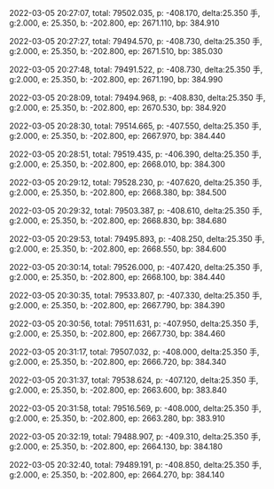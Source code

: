 2022-03-05 20:27:07, total: 79502.035, p: -408.170, delta:25.350 手, g:2.000, e: 25.350, b: -202.800, ep: 2671.110, bp: 384.910

2022-03-05 20:27:27, total: 79494.570, p: -408.730, delta:25.350 手, g:2.000, e: 25.350, b: -202.800, ep: 2671.510, bp: 385.030

2022-03-05 20:27:48, total: 79491.522, p: -408.730, delta:25.350 手, g:2.000, e: 25.350, b: -202.800, ep: 2671.190, bp: 384.990

2022-03-05 20:28:09, total: 79494.968, p: -408.830, delta:25.350 手, g:2.000, e: 25.350, b: -202.800, ep: 2670.530, bp: 384.920

2022-03-05 20:28:30, total: 79514.665, p: -407.550, delta:25.350 手, g:2.000, e: 25.350, b: -202.800, ep: 2667.970, bp: 384.440

2022-03-05 20:28:51, total: 79519.435, p: -406.390, delta:25.350 手, g:2.000, e: 25.350, b: -202.800, ep: 2668.010, bp: 384.300

2022-03-05 20:29:12, total: 79528.230, p: -407.620, delta:25.350 手, g:2.000, e: 25.350, b: -202.800, ep: 2668.380, bp: 384.500

2022-03-05 20:29:32, total: 79503.387, p: -408.610, delta:25.350 手, g:2.000, e: 25.350, b: -202.800, ep: 2668.830, bp: 384.680

2022-03-05 20:29:53, total: 79495.893, p: -408.250, delta:25.350 手, g:2.000, e: 25.350, b: -202.800, ep: 2668.550, bp: 384.600

2022-03-05 20:30:14, total: 79526.000, p: -407.420, delta:25.350 手, g:2.000, e: 25.350, b: -202.800, ep: 2668.100, bp: 384.440

2022-03-05 20:30:35, total: 79533.807, p: -407.330, delta:25.350 手, g:2.000, e: 25.350, b: -202.800, ep: 2667.790, bp: 384.390

2022-03-05 20:30:56, total: 79511.631, p: -407.950, delta:25.350 手, g:2.000, e: 25.350, b: -202.800, ep: 2667.730, bp: 384.460

2022-03-05 20:31:17, total: 79507.032, p: -408.000, delta:25.350 手, g:2.000, e: 25.350, b: -202.800, ep: 2666.720, bp: 384.340

2022-03-05 20:31:37, total: 79538.624, p: -407.120, delta:25.350 手, g:2.000, e: 25.350, b: -202.800, ep: 2663.600, bp: 383.840

2022-03-05 20:31:58, total: 79516.569, p: -408.000, delta:25.350 手, g:2.000, e: 25.350, b: -202.800, ep: 2663.280, bp: 383.910

2022-03-05 20:32:19, total: 79488.907, p: -409.310, delta:25.350 手, g:2.000, e: 25.350, b: -202.800, ep: 2664.130, bp: 384.180

2022-03-05 20:32:40, total: 79489.191, p: -408.850, delta:25.350 手, g:2.000, e: 25.350, b: -202.800, ep: 2664.270, bp: 384.140